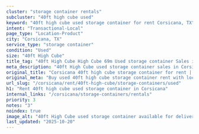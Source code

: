 ```yaml
---
cluster: "storage container rentals"
subcluster: "40ft high cube used"
keyword: "40ft high cube used storage container for rent Corsicana, TX"
intent: "Transactional-Local"
page_type: "Location-Product"
city: "Corsicana, TX"
service_type: "storage container"
condition: "Used"
size: "40ft High Cube"
title_tag: "40ft High Cube High Cube 69m Used storage container Sales in Corsicana | LC Container"
meta_description: "40ft High Cube used storage container sales in Corsicana. High cube containers with extra height. Fast delivery, competitive pricing. Serving storage containers area. Quote ID: ODD. Call (214) 524-4168 for your free quote today."
original_title: "Corsicana 40ft high cube storage container for rent | LC"
original_meta: "Buy used 40ft high cube storage container rent with local delivery in Corsicana, TX. LC Container — local Since 2003. Request a fast quote today."
url_slug: "/corsicana/rent/40ft-high-cube/storage-containers/used"
h1: "Rent 40ft high cube used storage container in Corsicana"
internal_links: "/corsicana/storage-containers/rentals"
priority: 3
notes: "3"
noindex: true
image_alt: "40ft High Cube used storage container available for delivery in Corsicana"
last_updated: "2025-10-20"
---
```


<!-- TODO: Add unique city/inventory copy, images, and internal links here. -->
